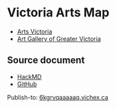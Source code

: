 # Victoria Arts Map

* [Arts Victoria](https://artsvictoria.ca/)
* [Art Gallery of Greater Victoria](https://aggv.ca/)

## Source document

* [HackMD](https://hackmd.io/Fi7MHTzQQPOYVLvmxhyp_g)
* [GitHub](https://github.com/hexcamp/hackmd-notes/blob/main/vichex-arts-map/index.md)

Publish-to: [6kgrvqaaaaaq.vichex.ca](https://6kgrvqaaaaaq.vichex.ca/)
